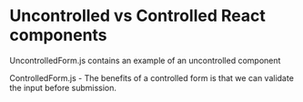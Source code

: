 # Uncontrolled vs Controlled React components

UncontrolledForm.js contains an example of an uncontrolled component

ControlledForm.js - The benefits of a controlled form is that we can validate the input before submission.